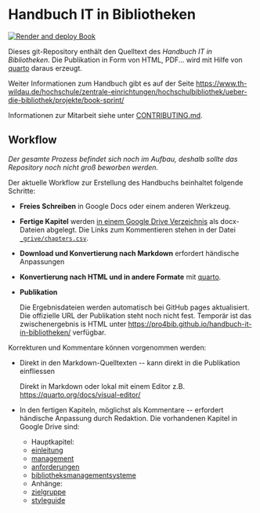 # Handbuch IT in Bibliotheken

[![Render and deploy Book](https://github.com/pro4bib/handbuch-it-in-bibliotheken/actions/workflows/quarto-book-gh-pages.yaml/badge.svg)](https://github.com/pro4bib/handbuch-it-in-bibliotheken/actions/workflows/quarto-book-gh-pages.yaml)

Dieses git-Repository enthält den Quelltext des *Handbuch IT in Bibliotheken*. Die Publikation in Form von HTML, PDF... wird mit Hilfe von [quarto] daraus erzeugt.

Weiter Informationen zum Handbuch gibt es auf der Seite <https://www.th-wildau.de/hochschule/zentrale-einrichtungen/hochschulbibliothek/ueber-die-bibliothek/projekte/book-sprint/>

Informationen zur Mitarbeit siehe unter [CONTRIBUTING.md](CONTRIBUTING.md).

## Workflow

*Der gesamte Prozess befindet sich noch im Aufbau, deshalb sollte das Repository noch nicht groß beworben werden.*

Der aktuelle Workflow zur Erstellung des Handbuchs beinhaltet folgende Schritte:

* **Freies Schreiben** in Google Docs oder einem anderen Werkzeug. 

* **Fertige Kapitel** werden [in einem Google Drive Verzeichnis](https://drive.google.com/drive/folders/1JMBLJlk71JqQMQY7j_uXwV47fX8NA_N2) als docx-Dateien abgelegt. Die Links zum Kommentieren stehen in der Datei [`_grive/chapters.csv`](_gdrive/chapters.csv).

* **Download und Konvertierung nach Markdown** erfordert händische Anpassungen

* **Konvertierung nach HTML und in andere Formate** mit [quarto].

* **Publikation**

  Die Ergebnisdateien werden automatisch bei GitHub pages aktualisiert. Die offizielle URL der Publikation steht noch nicht fest. Temporär ist das zwischenergebnis is HTML unter <https://pro4bib.github.io/handbuch-it-in-bibliotheken/> verfügbar.

Korrekturen und Kommentare können vorgenommen werden:

* Direkt in den Markdown-Quelltexten -- kann direkt in die Publikation einfliessen
  
  Direkt in Markdown oder lokal mit einem Editor z.B. <https://quarto.org/docs/visual-editor/>

* In den fertigen Kapiteln, möglichst als Kommentare -- erfordert händische Anpassung durch Redaktion. Die vorhandenen Kapitel in Google Drive sind:

  * Hauptkapitel:
  * [einleitung](https://docs.google.com/document/d/1UVQ31DIL_if5dU5PHUCLDJ4EeltrbZMe/edit?usp=sharing&ouid=114825892273840568168&rtpof=true&sd=true)
  * [management](https://docs.google.com/document/d/1u-2li4kiMG13cYwiXgJ8ZCfA7JZu3gQB/edit?usp=sharing&ouid=114825892273840568168&rtpof=true&sd=true)
  * [anforderungen](https://docs.google.com/document/d/1-ulLfARosY4Vk2ZVMuTv6F1Ru5ne76om/edit?usp=sharing&ouid=114825892273840568168&rtpof=true&sd=true)
  * [bibliotheksmanagementsysteme](https://docs.google.com/document/d/1hi3Zf7rmLrYSXB2XdEv_PCl4HrySdQqn/edit?usp=sharing&ouid=114825892273840568168&rtpof=true&sd=true)
  * Anhänge:
  * [zielgruppe](https://docs.google.com/document/d/1JZoGbcDJE5nSrX6Z6_8v3FjToRwEoTkA/edit?usp=sharing&ouid=114825892273840568168&rtpof=true&sd=true)
  * [styleguide](https://docs.google.com/document/d/1gCtGlxyciHjQCZTVbbNLx5EOJ1dxkbwD/edit?usp=sharing&ouid=114825892273840568168&rtpof=true&sd=true)

[quarto]: https://quarto.org/
